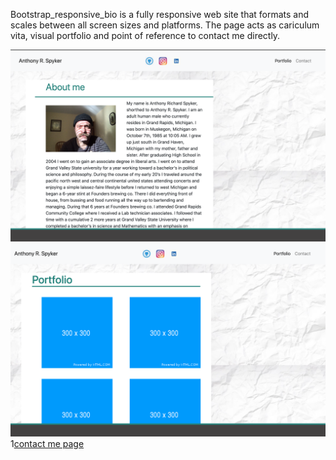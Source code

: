   Bootstrap_responsive_bio is a fully responsive web site that formats and scales between all screen sizes and platforms.  The page acts as cariculum vita, visual portfolio
and point of reference to contact me directly. 

![About me page](project_images/ScreenShot2020-12-06at5.22.01PM.png)
![Portfolio page](project_images/ScreenShot2020-12-06at5.22.44PM.png)
1[contact me page](project_images/ScreenShot2020-12-06at5.22.56PM.png)



